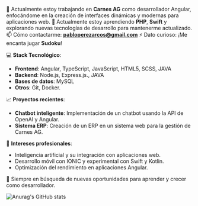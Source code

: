 🔭 Actualmente estoy trabajando en **Carnes AG** como desarrollador Angular, enfocándome en la creación de interfaces dinámicas y modernas para aplicaciones web.
🌱 Actualmente estoy aprendiendo **PHP**, **Swift** y explorando nuevas tecnologías de desarrollo para mantenerme actualizado.
📫 Cómo contactarme: **pabloperezarcos@gmail.com**
⚡ Dato curioso: ¡Me encanta jugar **Sudoku**!

💻 **Stack Tecnológico**:
- **Frontend**: Angular, TypeScript, JavaScript, HTML5, SCSS, JAVA
- **Backend**: Node.js, Express.js., JAVA
- **Bases de datos**: MySQL
- **Otros**: Git, Docker.

📈 **Proyectos recientes**:
- **Chatbot inteligente**: Implementación de un chatbot usando la API de OpenAI y Angular.
- **Sistema ERP**: Creación de un ERP en un sistema web para la gestión de Carnes AG.

🎯 **Intereses profesionales**:
- Inteligencia artificial y su integración con aplicaciones web.
- Desarrollo móvil con IONIC y experimental con Swift y Kotlin.
- Optimización del rendimiento en aplicaciones Angular.

🚀 Siempre en búsqueda de nuevas oportunidades para aprender y crecer como desarrollador.

![Anurag's GitHub stats](https://github-readme-stats.vercel.app/api?username=pabloperezarcos&show_icons=true&theme=radical)

<!--
**pabloperezarcos/pabloperezarcos** is a ✨ _special_ ✨ repository because its `README.md` (this file) appears on your GitHub profile.

Here are some ideas to get you started:

- 🔭 I’m currently working on ...
- 🌱 I’m currently learning ...
- 👯 I’m looking to collaborate on ...
- 🤔 I’m looking for help with ...
- 💬 Ask me about ...
- 📫 How to reach me: ...
- 😄 Pronouns: ...
- ⚡ Fun fact: ...
-->
